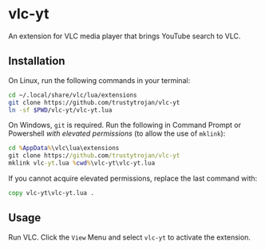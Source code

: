 # vlc-yt
An extension for VLC media player that brings YouTube search to VLC.

## Installation
On Linux, run the following commands in your terminal:
```sh
cd ~/.local/share/vlc/lua/extensions
git clone https://github.com/trustytrojan/vlc-yt
ln -sf $PWD/vlc-yt/vlc-yt.lua
```
On Windows, `git` is required. Run the following in Command Prompt or Powershell *with elevated permissions* (to allow the use of `mklink`):
```cmd
cd %AppData%\vlc\lua\extensions
git clone https://github.com/trustytrojan/vlc-yt
mklink vlc-yt.lua %cwd%\vlc-yt\vlc-yt.lua
```
If you cannot acquire elevated permissions, replace the last command with:
```cmd
copy vlc-yt\vlc-yt.lua .
```

## Usage
Run VLC. Click the `View` Menu and select `vlc-yt` to activate the extension.
